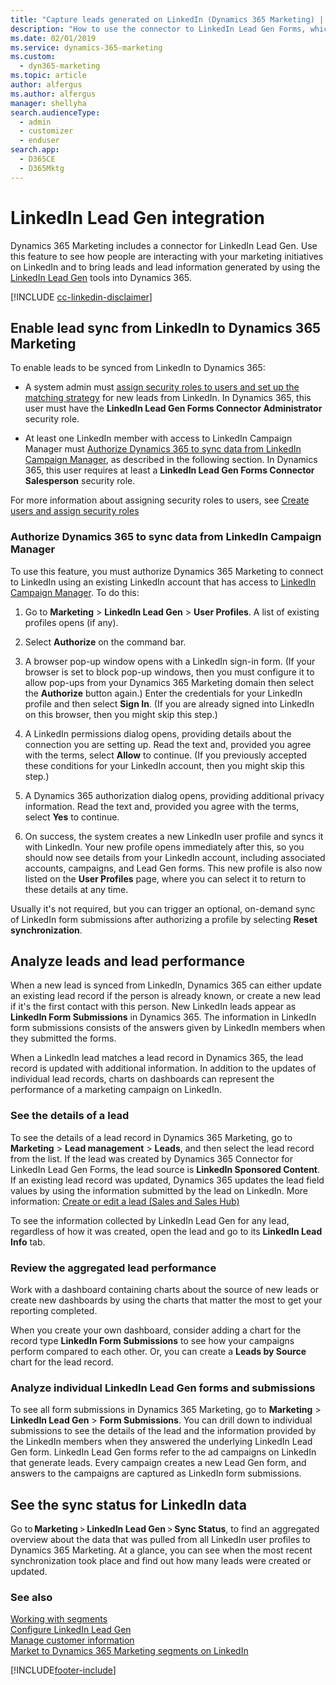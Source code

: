```yaml
---
title: "Capture leads generated on LinkedIn (Dynamics 365 Marketing) | Microsoft Docs"
description: "How to use the connector to LinkedIn Lead Gen Forms, which imports leads from LinkedIn to Dynamics 365 Marketing."
ms.date: 02/01/2019
ms.service: dynamics-365-marketing
ms.custom: 
  - dyn365-marketing
ms.topic: article
author: alfergus
ms.author: alfergus
manager: shellyha
search.audienceType: 
  - admin
  - customizer
  - enduser
search.app: 
  - D365CE
  - D365Mktg
---
```


# LinkedIn Lead Gen integration

 Dynamics 365 Marketing includes a connector for LinkedIn Lead Gen. Use this feature to see how people are interacting with your marketing initiatives on LinkedIn and to bring leads and lead information generated by using the [LinkedIn Lead Gen](https://business.linkedin.com/marketing-solutions/native-advertising/lead-gen-ads) tools into Dynamics 365.

[!INCLUDE [cc-linkedin-disclaimer](../includes/cc-linkedin-disclaimer.md)]

## Enable lead sync from LinkedIn to Dynamics 365 Marketing

To enable leads to be synced from LinkedIn to Dynamics 365:

- A system admin must [assign security roles to users and set up the matching strategy](linkedin-configuration.md) for new leads from LinkedIn. In Dynamics 365, this user must have the **LinkedIn Lead Gen Forms Connector Administrator** security role.

- At least one LinkedIn member with access to LinkedIn Campaign Manager must [Authorize Dynamics 365 to sync data from LinkedIn Campaign Manager](#authorize-dynamics-365-to-sync-data-from-linkedin-campaign-manager), as described in the following section. In Dynamics 365, this user requires at least a **LinkedIn Lead Gen Forms Connector Salesperson** security role.

For more information about assigning security roles to users, see [Create users and assign security roles](/power-platform/admin/create-users-assign-online-security-roles)

<a name="authorize-sync"></a>

### Authorize Dynamics 365 to sync data from LinkedIn Campaign Manager

To use this feature, you must authorize Dynamics 365 Marketing to connect to LinkedIn using an existing LinkedIn account that has access to [LinkedIn Campaign Manager](https://www.linkedin.com/help/lms/answer/56969). To do this: 

1. Go to **Marketing** > **LinkedIn Lead Gen** > **User Profiles**. A list of existing profiles opens (if any).

1. Select **Authorize** on the command bar.

1. A browser pop-up window opens with a LinkedIn sign-in form. (If your browser is set to block pop-up windows, then you must configure it to allow pop-ups from your Dynamics 365 Marketing domain then select the **Authorize** button again.)  Enter the credentials for your LinkedIn profile and then select **Sign In**. (If you are already signed into LinkedIn on this browser, then you might skip this step.)

1. A LinkedIn permissions dialog opens, providing details about the connection you are setting up. Read the text and, provided you agree with the terms, select **Allow** to continue. (If you previously accepted these conditions for your LinkedIn account, then you might skip this step.)

1. A Dynamics 365 authorization dialog opens, providing additional privacy information. Read the text and, provided you agree with the terms, select **Yes** to continue.

1. On success, the system creates a new LinkedIn user profile and syncs it with LinkedIn. Your new profile opens immediately after this, so you should now see details from your LinkedIn account, including associated accounts, campaigns, and Lead Gen forms. This new profile is also now listed on the **User Profiles** page, where you can select it to return to these details at any time.

Usually it's not required, but you can trigger an optional, on-demand sync of LinkedIn form submissions after authorizing a profile by selecting **Reset synchronization**.

## Analyze leads and lead performance

When a new lead is synced from LinkedIn, Dynamics 365 can either update an existing lead record if the person is already known, or create a new lead if it's the first contact with this person. New LinkedIn leads appear as **LinkedIn Form Submissions** in Dynamics 365. The information in LinkedIn form submissions consists of the answers given by LinkedIn members when they submitted the forms.

When a LinkedIn lead matches a lead record in Dynamics 365, the lead record is updated with additional information. In addition to the updates of individual lead records, charts on dashboards can represent the performance of a marketing campaign on LinkedIn.

### See the details of a lead

To see the details of a lead record in Dynamics 365 Marketing, go to **Marketing** > **Lead management** > **Leads**, and then select the lead record from the list. If the lead was created by Dynamics 365 Connector for LinkedIn Lead Gen Forms, the lead source is **LinkedIn Sponsored Content**. If an existing lead record was updated, Dynamics 365 updates the lead field values by using the information submitted by the lead on LinkedIn. More information: [Create or edit a lead (Sales and Sales Hub)](../sales-enterprise/create-edit-lead-sales.md)

To see the information collected by LinkedIn Lead Gen for any lead, regardless of how it was created, open the lead and go to its **LinkedIn Lead Info** tab.

### Review the aggregated lead performance

Work with a dashboard containing charts about the source of new leads or create new dashboards by using the charts that matter the most to get your reporting completed.

When you create your own dashboard, consider adding a chart for the record type **LinkedIn Form Submissions** to see how your campaigns perform compared to each other. Or, you can create a **Leads by Source** chart for the lead record. 

### Analyze individual LinkedIn Lead Gen forms and submissions

To see all form submissions in Dynamics 365 Marketing, go to **Marketing** > **LinkedIn Lead Gen** > **Form Submissions**. You can drill down to individual submissions to see the details of the lead and the information provided by the LinkedIn members when they answered the underlying LinkedIn Lead Gen form. LinkedIn Lead Gen forms refer to the ad campaigns on LinkedIn that generate leads. Every campaign creates a new Lead Gen form, and answers to the campaigns are captured as LinkedIn form submissions.

## See the sync status for LinkedIn data 

Go to **Marketing** > **LinkedIn Lead Gen** > **Sync Status**, to find an aggregated overview about the data that was pulled from all LinkedIn user profiles to Dynamics 365 Marketing. At a glance, you can see when the most recent synchronization took place and find out how many leads were created or updated.

### See also
[Working with segments](segmentation-lists-subscriptions.md)  
[Configure LinkedIn Lead Gen](linkedin-configuration.md)  
[Manage customer information](manage-customer-information.md)  
[Market to Dynamics 365 Marketing segments on LinkedIn](linkedin-matched-audience.md)


[!INCLUDE[footer-include](../includes/footer-banner.md)]